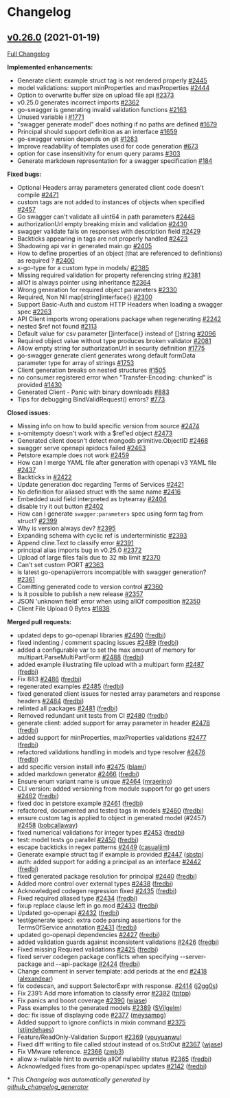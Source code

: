 # Changelog

## [v0.26.0](https://github.com/istforks/go-swagger/tree/v0.26.0) (2021-01-19)

[Full Changelog](https://github.com/istforks/go-swagger/compare/v0.25.0...v0.26.0)

**Implemented enhancements:**

- Generate client: example struct tag is not rendered properly [\#2445](https://github.com/istforks/go-swagger/issues/2445)
- model validations: support minProperties and maxProperties [\#2444](https://github.com/istforks/go-swagger/issues/2444)
- Option to overwrite buffer size on upload file api  [\#2373](https://github.com/istforks/go-swagger/issues/2373)
- v0.25.0 generates incorrect imports [\#2362](https://github.com/istforks/go-swagger/issues/2362)
- go-swagger is generating invalid validation functions [\#2163](https://github.com/istforks/go-swagger/issues/2163)
- Unused variable i [\#1771](https://github.com/istforks/go-swagger/issues/1771)
- "swagger generate model" does nothing if no paths are defined [\#1679](https://github.com/istforks/go-swagger/issues/1679)
- Principal should support definition as an interface [\#1659](https://github.com/istforks/go-swagger/issues/1659)
- go-swagger version depends on git [\#1283](https://github.com/istforks/go-swagger/issues/1283)
- Improve readability of templates used for code generation [\#673](https://github.com/istforks/go-swagger/issues/673)
- option for case insensitivity for enum query params [\#303](https://github.com/istforks/go-swagger/issues/303)
- Generate markdown representation for a swagger specification [\#184](https://github.com/istforks/go-swagger/issues/184)

**Fixed bugs:**

- Optional Headers array parameters generated client code doesn't compile [\#2471](https://github.com/istforks/go-swagger/issues/2471)
- custom tags are not added to instances of objects when specified [\#2457](https://github.com/istforks/go-swagger/issues/2457)
- Go swagger can't validate all uint64 in path parameters [\#2448](https://github.com/istforks/go-swagger/issues/2448)
- authorizationUrl empty breaking mixin and validation [\#2430](https://github.com/istforks/go-swagger/issues/2430)
- swagger validate fails on responses with description field [\#2429](https://github.com/istforks/go-swagger/issues/2429)
- Backticks appearing in tags are not properly handled [\#2423](https://github.com/istforks/go-swagger/issues/2423)
- Shadowing api var in generated main.go [\#2405](https://github.com/istforks/go-swagger/issues/2405)
- How to define properties of an object \(that are referenced to definitions\) as required ? [\#2400](https://github.com/istforks/go-swagger/issues/2400)
- x-go-type for a custom type in models/ [\#2385](https://github.com/istforks/go-swagger/issues/2385)
- Missing required validation for property referencing string [\#2381](https://github.com/istforks/go-swagger/issues/2381)
- allOf is always pointer using inheritance [\#2364](https://github.com/istforks/go-swagger/issues/2364)
- Wrong generation for required object parameters [\#2330](https://github.com/istforks/go-swagger/issues/2330)
- Required, Non Nil map\[string\]interface{} [\#2300](https://github.com/istforks/go-swagger/issues/2300)
- Support Basic-Auth and custom HTTP Headers when loading a swagger spec [\#2263](https://github.com/istforks/go-swagger/issues/2263)
- API Client imports wrong operations package when regenerating [\#2242](https://github.com/istforks/go-swagger/issues/2242)
- nested  $ref not found [\#2113](https://github.com/istforks/go-swagger/issues/2113)
- Default value for csv parameter \[\]interface{} instead of \[\]string [\#2096](https://github.com/istforks/go-swagger/issues/2096)
- Required object value without type produces broken validator [\#2081](https://github.com/istforks/go-swagger/issues/2081)
- Allow empty string for authorizationUrl in security definition [\#1775](https://github.com/istforks/go-swagger/issues/1775)
- go-swagger generate client generates wrong default formData parameter type for array of strings [\#1753](https://github.com/istforks/go-swagger/issues/1753)
- Client generation breaks on nested structures [\#1505](https://github.com/istforks/go-swagger/issues/1505)
- no consumer registered error when "Transfer-Encoding: chunked" is provided [\#1430](https://github.com/istforks/go-swagger/issues/1430)
- Generated Client - Panic with binary downloads [\#883](https://github.com/istforks/go-swagger/issues/883)
- Tips for debugging BindValidRequest\(\) errors? [\#773](https://github.com/istforks/go-swagger/issues/773)

**Closed issues:**

- Missing info on how to build specific version from source [\#2474](https://github.com/istforks/go-swagger/issues/2474)
- x-omitempty doesn't work with a $ref'ed object [\#2473](https://github.com/istforks/go-swagger/issues/2473)
- Generated client doesn't detect mongodb primitive.ObjectID [\#2468](https://github.com/istforks/go-swagger/issues/2468)
- swagger serve openapi apidocs failed [\#2463](https://github.com/istforks/go-swagger/issues/2463)
- Petstore example does not work [\#2459](https://github.com/istforks/go-swagger/issues/2459)
- How can I merge YAML file after generation with openapi v3 YAML file [\#2437](https://github.com/istforks/go-swagger/issues/2437)
- Backticks in  [\#2422](https://github.com/istforks/go-swagger/issues/2422)
- Update generation doc regarding Terms of Services [\#2421](https://github.com/istforks/go-swagger/issues/2421)
- No definition for aliased struct with the same name [\#2416](https://github.com/istforks/go-swagger/issues/2416)
- Embedded uuid field interpreted as bytearray [\#2404](https://github.com/istforks/go-swagger/issues/2404)
- disable try it out button [\#2402](https://github.com/istforks/go-swagger/issues/2402)
- How can I generate `swagger:parameters` spec using form tag from struct? [\#2399](https://github.com/istforks/go-swagger/issues/2399)
- Why is version always dev? [\#2395](https://github.com/istforks/go-swagger/issues/2395)
- Expanding schema with cyclic ref is underterministic [\#2393](https://github.com/istforks/go-swagger/issues/2393)
- Append cline.Text  to classify error [\#2391](https://github.com/istforks/go-swagger/issues/2391)
- principal alias imports bug in v0.25.0 [\#2372](https://github.com/istforks/go-swagger/issues/2372)
- Upload of large files fails due to 32 mb limit [\#2370](https://github.com/istforks/go-swagger/issues/2370)
- Can't set custom PORT [\#2363](https://github.com/istforks/go-swagger/issues/2363)
- is latest go-openapi/errors incompatible with swagger generation? [\#2361](https://github.com/istforks/go-swagger/issues/2361)
- Comitting generated code to version control [\#2360](https://github.com/istforks/go-swagger/issues/2360)
- Is it possible to publish a new release [\#2357](https://github.com/istforks/go-swagger/issues/2357)
- JSON 'unknown field' error when using allOf composition [\#2350](https://github.com/istforks/go-swagger/issues/2350)
- Client File Upload 0 Bytes [\#1838](https://github.com/istforks/go-swagger/issues/1838)

**Merged pull requests:**

- updated deps to go-openapi libraries [\#2490](https://github.com/istforks/go-swagger/pull/2490) ([fredbi](https://github.com/fredbi))
- fixed indenting / comment spacing issues [\#2489](https://github.com/istforks/go-swagger/pull/2489) ([fredbi](https://github.com/fredbi))
- added a configurable var to set the max amount of memory for multipart.ParseMultiPartForm [\#2488](https://github.com/istforks/go-swagger/pull/2488) ([fredbi](https://github.com/fredbi))
- added example illustrating file upload with a multipart form [\#2487](https://github.com/istforks/go-swagger/pull/2487) ([fredbi](https://github.com/fredbi))
- Fix 883 [\#2486](https://github.com/istforks/go-swagger/pull/2486) ([fredbi](https://github.com/fredbi))
- regenerated examples [\#2485](https://github.com/istforks/go-swagger/pull/2485) ([fredbi](https://github.com/fredbi))
- fixed generated client issues for nested array parameters and response headers [\#2484](https://github.com/istforks/go-swagger/pull/2484) ([fredbi](https://github.com/fredbi))
- relinted all packages [\#2481](https://github.com/istforks/go-swagger/pull/2481) ([fredbi](https://github.com/fredbi))
- Removed redundant unit tests from CI [\#2480](https://github.com/istforks/go-swagger/pull/2480) ([fredbi](https://github.com/fredbi))
- generate client: added support for array parameter in header [\#2478](https://github.com/istforks/go-swagger/pull/2478) ([fredbi](https://github.com/fredbi))
- added support for minProperties, maxProperties validations [\#2477](https://github.com/istforks/go-swagger/pull/2477) ([fredbi](https://github.com/fredbi))
- refactored validations handling in models and type resolver [\#2476](https://github.com/istforks/go-swagger/pull/2476) ([fredbi](https://github.com/fredbi))
- add specific version install info [\#2475](https://github.com/istforks/go-swagger/pull/2475) ([blami](https://github.com/blami))
- added markdown generator [\#2466](https://github.com/istforks/go-swagger/pull/2466) ([fredbi](https://github.com/fredbi))
- Ensure enum variant name is unique [\#2464](https://github.com/istforks/go-swagger/pull/2464) ([mraerino](https://github.com/mraerino))
- CLI version: added versioning from module support for go get users [\#2462](https://github.com/istforks/go-swagger/pull/2462) ([fredbi](https://github.com/fredbi))
- fixed doc in petstore example [\#2461](https://github.com/istforks/go-swagger/pull/2461) ([fredbi](https://github.com/fredbi))
- refactored, documented and tested tags in models [\#2460](https://github.com/istforks/go-swagger/pull/2460) ([fredbi](https://github.com/fredbi))
- ensure custom tag is applied to object in generated model \(\#2457\) [\#2458](https://github.com/istforks/go-swagger/pull/2458) ([bobcallaway](https://github.com/bobcallaway))
- fixed numerical validations for integer types [\#2453](https://github.com/istforks/go-swagger/pull/2453) ([fredbi](https://github.com/fredbi))
- test: model tests go parallel [\#2450](https://github.com/istforks/go-swagger/pull/2450) ([fredbi](https://github.com/fredbi))
- escape backticks in regex patterns [\#2449](https://github.com/istforks/go-swagger/pull/2449) ([casualjim](https://github.com/casualjim))
- Generate example struct tag if example is provided [\#2447](https://github.com/istforks/go-swagger/pull/2447) ([sbstp](https://github.com/sbstp))
- auth: added support for adding a principal as an interface  [\#2442](https://github.com/istforks/go-swagger/pull/2442) ([fredbi](https://github.com/fredbi))
- fixed generated package resolution for principal [\#2440](https://github.com/istforks/go-swagger/pull/2440) ([fredbi](https://github.com/fredbi))
- Added more control over external types [\#2438](https://github.com/istforks/go-swagger/pull/2438) ([fredbi](https://github.com/fredbi))
- Acknowledged codegen regression fixed [\#2435](https://github.com/istforks/go-swagger/pull/2435) ([fredbi](https://github.com/fredbi))
- Fixed required aliased type [\#2434](https://github.com/istforks/go-swagger/pull/2434) ([fredbi](https://github.com/fredbi))
- fixup replace clause left in go.mod [\#2433](https://github.com/istforks/go-swagger/pull/2433) ([fredbi](https://github.com/fredbi))
- Updated go-openapi [\#2432](https://github.com/istforks/go-swagger/pull/2432) ([fredbi](https://github.com/fredbi))
- test\(generate spec\): extra code parsing assertions for the TermsOfService annotation [\#2431](https://github.com/istforks/go-swagger/pull/2431) ([fredbi](https://github.com/fredbi))
- updated go-openapi dependencies [\#2427](https://github.com/istforks/go-swagger/pull/2427) ([fredbi](https://github.com/fredbi))
- added validation guards against inconsistent validations [\#2426](https://github.com/istforks/go-swagger/pull/2426) ([fredbi](https://github.com/fredbi))
- Fixed missing Required validations [\#2425](https://github.com/istforks/go-swagger/pull/2425) ([fredbi](https://github.com/fredbi))
- fixed server codegen package conflicts when specifying --server-package and --api-package [\#2424](https://github.com/istforks/go-swagger/pull/2424) ([fredbi](https://github.com/fredbi))
- Change comment in server template: add periods at the end [\#2418](https://github.com/istforks/go-swagger/pull/2418) ([alexandear](https://github.com/alexandear))
- fix codescan, and support SelectorExpr with response. [\#2414](https://github.com/istforks/go-swagger/pull/2414) ([j2gg0s](https://github.com/j2gg0s))
- Fix 2391: Add more infomation to classify error [\#2392](https://github.com/istforks/go-swagger/pull/2392) ([tptpp](https://github.com/tptpp))
- Fix panics and boost coverage [\#2390](https://github.com/istforks/go-swagger/pull/2390) ([wjase](https://github.com/wjase))
- Pass examples to the generated models [\#2389](https://github.com/istforks/go-swagger/pull/2389) ([SVilgelm](https://github.com/SVilgelm))
- doc: fix issue of displaying code [\#2377](https://github.com/istforks/go-swagger/pull/2377) ([meysampg](https://github.com/meysampg))
- Added support to ignore conflicts in mixin command [\#2375](https://github.com/istforks/go-swagger/pull/2375) ([stijndehaes](https://github.com/stijndehaes))
- Feature/ReadOnly-Validation Support [\#2369](https://github.com/istforks/go-swagger/pull/2369) ([youyuanwu](https://github.com/youyuanwu))
- Fixed diff writing to file called stdout instead of os.StdOut [\#2367](https://github.com/istforks/go-swagger/pull/2367) ([wjase](https://github.com/wjase))
- Fix VMware reference. [\#2366](https://github.com/istforks/go-swagger/pull/2366) ([zmb3](https://github.com/zmb3))
- allow x-nullable hint to override allOf nullability status [\#2365](https://github.com/istforks/go-swagger/pull/2365) ([fredbi](https://github.com/fredbi))
- Acknowledged fixes from go-openapi/spec updates [\#2142](https://github.com/istforks/go-swagger/pull/2142) ([fredbi](https://github.com/fredbi))



\* *This Changelog was automatically generated by [github_changelog_generator](https://github.com/github-changelog-generator/github-changelog-generator)*
